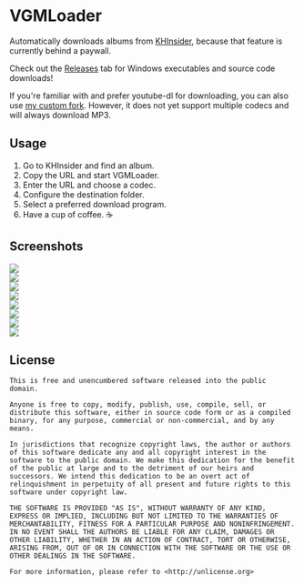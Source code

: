 # VGMLoader

Automatically downloads albums from [KHInsider](https://downloads.khinsider.com/), because that feature is currently behind a paywall.

Check out the [Releases](https://github.com/TheLastZombie/VGMLoader/releases) tab for Windows executables and source code downloads!

If you're familiar with and prefer youtube-dl for downloading, you can also use [my custom fork](https://github.com/TheLastZombie/youtube-dl/tree/khinsider). However, it does not yet support multiple codecs and will always download MP3.

## Usage

1. Go to KHInsider and find an album.
2. Copy the URL and start VGMLoader.
3. Enter the URL and choose a codec.
4. Configure the destination folder.
5. Select a preferred download program.
6. Have a cup of coffee. ☕️

## Screenshots

![](https://share.dmca.gripe/78HrAWm1Q8rFdq8v.png)  
![](https://share.dmca.gripe/aTOMfyScYx37fVKt.png)  
![](https://share.dmca.gripe/gdxz1aN57GJNJZUP.png)  
![](https://share.dmca.gripe/hqmANHHeSq4EV69H.png)  
![](https://share.dmca.gripe/kCP38kA2DUucMbrN.png)  
![](https://share.dmca.gripe/sIb2DSo2nir5E3Xb.png)  
![](https://share.dmca.gripe/EuFYUNF9ZUtVzf51.png)  
![](https://share.dmca.gripe/8vvJj61Ni6CQQC9E.png)

## License

```
This is free and unencumbered software released into the public domain.

Anyone is free to copy, modify, publish, use, compile, sell, or
distribute this software, either in source code form or as a compiled
binary, for any purpose, commercial or non-commercial, and by any
means.

In jurisdictions that recognize copyright laws, the author or authors
of this software dedicate any and all copyright interest in the
software to the public domain. We make this dedication for the benefit
of the public at large and to the detriment of our heirs and
successors. We intend this dedication to be an overt act of
relinquishment in perpetuity of all present and future rights to this
software under copyright law.

THE SOFTWARE IS PROVIDED "AS IS", WITHOUT WARRANTY OF ANY KIND,
EXPRESS OR IMPLIED, INCLUDING BUT NOT LIMITED TO THE WARRANTIES OF
MERCHANTABILITY, FITNESS FOR A PARTICULAR PURPOSE AND NONINFRINGEMENT.
IN NO EVENT SHALL THE AUTHORS BE LIABLE FOR ANY CLAIM, DAMAGES OR
OTHER LIABILITY, WHETHER IN AN ACTION OF CONTRACT, TORT OR OTHERWISE,
ARISING FROM, OUT OF OR IN CONNECTION WITH THE SOFTWARE OR THE USE OR
OTHER DEALINGS IN THE SOFTWARE.

For more information, please refer to <http://unlicense.org>
```

